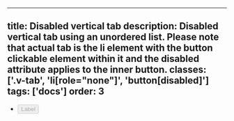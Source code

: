<!--
 *              © 2025 Visa
 *
 * Licensed under the Apache License, Version 2.0 (the "License");
 * you may not use this file except in compliance with the License.
 * You may obtain a copy of the License at
 *
 *         http://www.apache.org/licenses/LICENSE-2.0
 *
 * Unless required by applicable law or agreed to in writing, software
 * distributed under the License is distributed on an "AS IS" BASIS,
 * WITHOUT WARRANTIES OR CONDITIONS OF ANY KIND, either express or implied.
 * See the License for the specific language governing permissions and
 * limitations under the License.
 *
 -->
---
title: Disabled vertical tab 
description: Disabled vertical tab using an unordered list. Please note that actual tab is the li element with the button clickable element within it and the disabled attribute applies to the inner button. 
classes: ['.v-tab', 'li[role="none"]', 'button[disabled]']
tags: ['docs']
order: 3
---

<ul class="v-tabs v-tabs-vertical" role="tablist">
  <li class="v-tab" role="none">
    <button aria-selected="false" class="v-button v-button-tertiary" disabled="" role="tab">
      Label
    </button>
  </li>
</ul>

